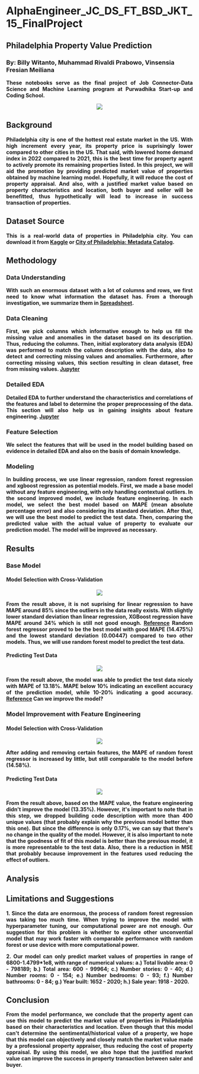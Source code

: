 # AlphaEngineer_JC_DS_FT_BSD_JKT_15_FinalProject
## Philadelphia Property Value Prediction
### By: Billy Witanto, Muhammad Rivaldi Prabowo, Vinsensia Fresian Meiliana

<p align='justify' style="font-weight: bold;">
These notebooks serve as the final project of Job Connector-Data Science and Machine Learning program at Purwadhika Start-up and Coding School.
</p>

<p align="center">
<img src="https://github.com/PurwadhikaDev/AlphaEngineer_JC_DS_FT_BSD_JKT_15_FinalProject/blob/main/Pictures/ReadMe%20Header.jpg">
</p>

## Background
<p align='justify' style="font-weight: bold;">
Philadelphia city is one of the hottest real estate market in the US. With high increment every year, its property price is suprisingly lower compared to other cities in the US. That said, with lowered home demand index in 2022 compared to 2021, this is the best time for property agent to actively promote its remaining properties listed. In this project, we will aid the promotion by providing predicted market value of properties obtained by machine learning model. Hopefully, it will reduce the cost of property appraisal. And also, with a justified market value based on property characteristics and location, both buyer and seller will be benefitted, thus hypothetically will lead to increase in success transaction of properties.
</p>

## Dataset Source
<p align='justify' style="font-weight: bold;">
This is a real-world data of properties in Philadelphia city. You can download it from <a href="https://www.kaggle.com/datasets/adebayo/philadelphia-buildings-database">Kaggle</a> or <a href="https://www.kaggle.com/datasets/adebayo/philadelphia-buildings-database">City of Philadelphia: Metadata Catalog</a>.
</p>

## Methodology
### Data Understanding
<p align='justify' style="font-weight: bold;">
With such an enormous dataset with a lot of columns and rows, we first need to know what information the dataset has. From a thorough investigation, we summarize them in <a href="https://docs.google.com/spreadsheets/d/1WapgNftGZMUBt6H2SkDbNedN6vAwY56xvdr9P1My-30/edit#gid=781668512">Spreadsheet</a>. 
</p>

### Data Cleaning
<p align='justify' style="font-weight: bold;">
First, we pick columns which informative enough to help us fill the missing value and anomalies in the dataset based on its description. Thus, reducing the columns. Then, initial exploratory data analysis (EDA) was performed to match the column description with the data, also to detect and correcting missing values and anomalies. Furthermore, after correcting missing values, this section resulting in clean dataset, free from missing values. <a href="https://github.com/PurwadhikaDev/AlphaEngineer_JC_DS_FT_BSD_JKT_15_FinalProject/blob/main/1.%20Background%20and%20Data%20Cleaning.ipynb">Jupyter</a>
</p>

### Detailed EDA
<p align='justify' style="font-weight: bold;">
Detailed EDA to further understand the characteristics and correlations of the features and label to determine the proper preprocessing of the data. This section will also help us in gaining insights about feature engineering. <a href="https://github.com/PurwadhikaDev/AlphaEngineer_JC_DS_FT_BSD_JKT_15_FinalProject/blob/main/2.%20Detailed%20EDA.ipynb">Jupyter</a>
</p>

### Feature Selection
<p align='justify' style="font-weight: bold;">
We select the features that will be used in the model building based on evidence in detailed EDA and also on the basis of domain knowledge. 
</p>

### Modeling
<p align='justify' style="font-weight: bold;">
In building process, we use linear regression, random forest regression and xgboost regression as potential models. First, we made a base model without any feature engineering, with only handling contextual outliers. In the second improved model, we include feature engineering. In each model, we select the best model based on MAPE (mean absolute percentage error) and also considering its standard deviation. After that, we will use the best model to predict the test data. Then, comparing the predicted value with the actual value of property to evaluate our prediction model. The model will be improved as necessary.
</p>

## Results

### Base Model

#### Model Selection with Cross-Validation
<p align="center">
<img src="https://github.com/PurwadhikaDev/AlphaEngineer_JC_DS_FT_BSD_JKT_15_FinalProject/blob/main/Pictures/Crossvalidation%20Base%20Model.png">
</p>
<p align='justify' style="font-weight: bold;">
From the result above, it is not suprising for linear regression to have MAPE around 85% since the outliers in the data really exists. With slightly lower standard deviation than linear regression, XGBoost regression have MAPE around 34% which is still not good enough. <a href="https://onlinelibrary.wiley.com/doi/pdf/10.1002/9781119199885.app1">Reference</a> Random forest regressor proved to be the best model with good MAPE (14.475%) and the lowest standard deviation (0.00447) compared to two other models. Thus, we will use random forest model to predict the test data.
</p>
  
#### Predicting Test Data
<p align="center">
<img src="https://github.com/PurwadhikaDev/AlphaEngineer_JC_DS_FT_BSD_JKT_15_FinalProject/blob/main/Pictures/Base%20Model%20Test%20Evaluation.png">
</p>
<p align='justify' style="font-weight: bold;">
From the result above, the model was able to predict the test data nicely with MAPE of 13.18%. MAPE below 10% indicating an excellent accuracy of the prediction model, while 10-20% indicating a good accuracy. <a href="https://onlinelibrary.wiley.com/doi/pdf/10.1002/9781119199885.app1">Reference</a> Can we improve the model?
</p>

### Model Improvement with Feature Engineering

#### Model Selection with Cross-Validation
<p align="center">
<img src="https://github.com/PurwadhikaDev/AlphaEngineer_JC_DS_FT_BSD_JKT_15_FinalProject/blob/main/Pictures/Crossvalidation%20Model%202.png">
</p>
<p align='justify' style="font-weight: bold;">
After adding and removing certain features, the MAPE of random forest regressor is increased by little, but still comparable to the model before (14.58%).
</p>

#### Predicting Test Data
<p align="center">
<img src="https://github.com/PurwadhikaDev/AlphaEngineer_JC_DS_FT_BSD_JKT_15_FinalProject/blob/main/Pictures/Model%202%20Test%20Evaluation.png">
</p>
<p align='justify' style="font-weight: bold;">
From the result above, based on the MAPE value, the feature engineering didn't improve the model (13.35%). However, it's important to note that in this step, we dropped building code description with more than 400 unique values (that probably explain why the previous model better than this one). But since the difference is only 0.17%, we can say that there's no change in the quality of the model. However, it is also important to note that the goodness of fit of this model is better than the previous model, it is more representable to the test data. Also, there is a reduction in MSE that probably because improvement in the features used reducing the effect of outliers.
</p>

## Analysis
<p align='justify' style="font-weight: bold;">

</p>

## Limitations and Suggestions
<p align='justify' style="font-weight: bold;">
1. Since the data are enormous, the process of random forest regression was taking too much time. When trying to improve the model with hyperparameter tuning, our computational power are not enough. Our suggestion for this problem is whether to explore other unconvential model that may work faster with comparable performance with random forest or use device with more computational power.
</p>
<p align='justify' style="font-weight: bold;">
2. Our model can only predict market values of properties in range of 6800-1.4799*1e8, with range of numerical values: a.) Total livable area: 0 - 798189; b.) Total area: 600 - 99964; c.) Number stories: 0 - 40; d.) Number rooms: 0 - 154; e.) Number bedrooms: 0 - 93; f.) Number bathrooms: 0 - 84; g.) Year built: 1652 - 2020; h.) Sale year: 1918 - 2020.  
</p>

## Conclusion
<p align='justify' style="font-weight: bold;">
From the model performance, we conclude that the property agent can use this model to predict the market value of properties in Philadelphia based on their characteristics and location. Even though that this model can't determine the sentimental/historical value of a property, we hope that this model can objectively and closely match the market value made by a professional property appraiser, thus reducing the cost of property appraisal. By using this model, we also hope that the justified market value can improve the success in property transaction between saler and buyer. 
</p>
